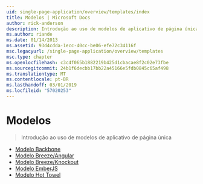 ```yaml
---
uid: single-page-application/overview/templates/index
title: Modelos | Microsoft Docs
author: rick-anderson
description: Introdução ao uso de modelos de aplicativo de página única
ms.author: riande
ms.date: 01/14/2013
ms.assetid: 93d4cdda-1ecc-40cc-be06-efe72c34116f
msc.legacyurl: /single-page-application/overview/templates
msc.type: chapter
ms.openlocfilehash: c3c4f065b1882219b425d1cbacae8f2c02e73fbe
ms.sourcegitcommit: 24b1f6decbb17bb22a45166e5fdb0845c65af498
ms.translationtype: MT
ms.contentlocale: pt-BR
ms.lasthandoff: 03/01/2019
ms.locfileid: "57020253"
---
```

<a name="templates"></a>Modelos
====================
> Introdução ao uso de modelos de aplicativo de página única


- [Modelo Backbone](backbonejs-template.md)
- [Modelo Breeze/Angular](breezeangular-template.md)
- [Modelo Breeze/Knockout](breezeknockout-template.md)
- [Modelo EmberJS](emberjs-template.md)
- [Modelo Hot Towel](hottowel-template.md)
